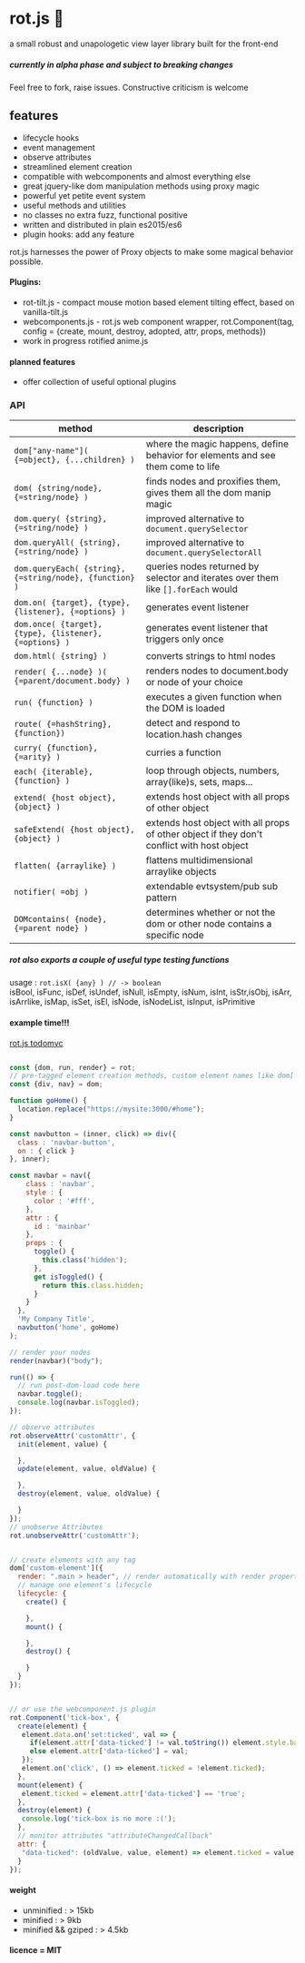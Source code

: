 # rot.js :rat:

a small robust and unapologetic view layer library built for the front-end

##### currently in alpha phase and subject to breaking changes
Feel free to fork, raise issues. Constructive criticism is welcome

## features
* lifecycle hooks
* event management
* observe attributes
* streamlined element creation
* compatible with webcomponents and almost everything else
* great jquery-like dom manipulation methods using proxy magic
* powerful yet petite event system
* useful methods and utilities
* no classes no extra fuzz, functional positive
* written and distributed in plain es2015/es6
* plugin hooks: add any feature

rot.js harnesses the power of Proxy objects to make some magical behavior possible.

#### Plugins:
* rot-tilt.js - compact mouse motion based element tilting effect, based on vanilla-tilt.js
* webcomponents.js - rot.js web component wrapper, rot.Component(tag, config = {create, mount, destroy, adopted, attr, props, methods})
* work in progress rotified anime.js

#### planned features
* offer collection of useful optional plugins

### API
| method | description  |
|--------|--------------|
| ``dom["any-name"]( {=object}, {...children} )`` | where the magic happens, define behavior for elements and see them come to life |
| ``dom( {string/node}, {=string/node} )`` | finds nodes and proxifies them, gives them all the dom manip magic |
| ``dom.query( {string}, {=string/node} )`` | improved alternative to ``document.querySelector``|
| ``dom.queryAll( {string}, {=string/node} )`` | improved alternative to ``document.querySelectorAll``|
| ``dom.queryEach( {string}, {=string/node}, {function} )`` | queries nodes returned by selector and iterates over them like ``[].forEach`` would|
| ``dom.on( {target}, {type}, {listener}, {=options} )`` | generates event listener |
| ``dom.once( {target}, {type}, {listener}, {=options} )`` | generates event listener that triggers only once |
| ``dom.html( {string} )`` | converts strings to html nodes |
| ``render( {...node} )( {=parent/document.body} )`` | renders nodes to document.body or node of your choice |
| ``run( {function} )`` | executes a given function when the DOM is loaded |
| ``route( {=hashString}, {function})`` | detect and respond to location.hash changes |
| ``curry( {function}, {=arity} )`` | curries a function |
| ``each( {iterable}, {function} )`` | loop through objects, numbers, array(like)s, sets, maps... |
| ``extend( {host object}, {object} )`` | extends host object with all props of other object |
| ``safeExtend( {host object}, {object} )`` | extends host object with all props of other object if they don't conflict with host object |
| ``flatten( {arraylike} )`` | flattens multidimensional arraylike objects |
| ``notifier( =obj )`` | extendable evtsystem/pub sub pattern |
| ``DOMcontains( {node}, {=parent node} )`` | determines whether or not the dom or other node contains a specific node |

##### rot also exports a couple of useful type testing functions
usage : ``rot.isX( {any} ) // -> boolean``  
isBool, isFunc,
isDef, isUndef,
isNull, isEmpty,
isNum, isInt,
isStr,isObj,
isArr, isArrlike,
isMap, isSet,
isEl, isNode, isNodeList,
isInput, isPrimitive

#### example time!!!

[rot.js todomvc](https://github.com/SaulDoesCode/rot.js-todomvc)

```javascript

const {dom, run, render} = rot;
// pre-tagged element creation methods, custom element names like dom['custom_element-x'] works too
const {div, nav} = dom;

function goHome() {
  location.replace("https://mysite:3000/#home");
}

const navbutton = (inner, click) => div({
  class : 'navbar-button',
  on : { click }
}, inner);

const navbar = nav({
    class : 'navbar',
    style : {
      color : '#fff',
    },
    attr : {
      id : 'mainbar'
    },
    props : {
      toggle() {
        this.class('hidden');
      },
      get isToggled() {
        return this.class.hidden;
      }
    }
  },    
  'My Company Title',
  navbutton('home', goHome)
);

// render your nodes
render(navbar)("body");

run(() => {
  // run post-dom-load code here
  navbar.toggle();
  console.log(navbar.isToggled);
});

// observe attributes
rot.observeAttr('customAttr', {
  init(element, value) {

  },
  update(element, value, oldValue) {

  },
  destroy(element, value, oldValue) {

  }
});
// unobserve Attributes
rot.unobserveAttr('customAttr');


// create elements with any tag
dom['custom-element']({
  render: ".main > header", // render automatically with render property
  // manage one element's lifecycle
  lifecycle: {
    create() {

    },
    mount() {

    },
    destroy() {

    }
  }
});


// or use the webcomponent.js plugin
rot.Component('tick-box', {
  create(element) {
   element.data.on('set:ticked', val => {
     if(element.attr['data-ticked'] != val.toString()) element.style.backgroundColor = val ? "white" : "dimgrey";
     else element.attr['data-ticked'] = val;
   });
   element.on('click', () => element.ticked = !element.ticked);
  },
  mount(element) {
   element.ticked = element.attr['data-ticked'] == 'true';
  },
  destroy(element) {
   console.log('tick-box is no more :(');
  },
  // monitor attributes "attributeChangedCallback"
  attr: {
   "data-ticked": (oldValue, value, element) => element.ticked = value == 'true',
  }
});

```

#### weight
* unminified : > 15kb
* minified : > 9kb
* minified && gziped : > 4.5kb

#### licence = MIT
